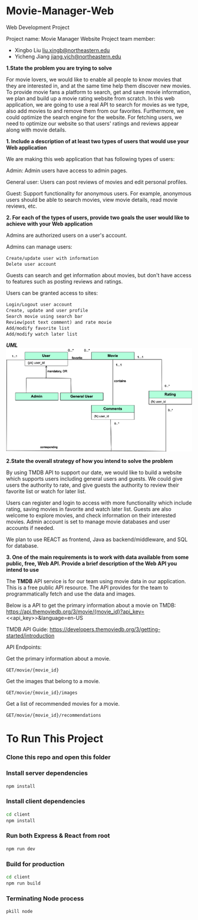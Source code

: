 # Movie-Manager-Web
Web Development Project

Project name: Movie Manager Website
Project team member: 
- Xingbo Liu liu.xingb@northeastern.edu
- Yicheng Jiang jiang.yich@northeastern.edu
 
**1.State the problem you are trying to solve**
 
For movie lovers, we would like to enable all people to know movies that they are interested in, and at the same time help them discover new movies. To provide movie fans a platform to search, get and save movie information, we plan and build up a movie rating website from scratch. In this web application, we are going to use a real API to search for movies as we type, also add movies to and remove them from our favorites. Furthermore, we could optimize the search engine for the website. For fetching users, we need to optimize our website so that users' ratings and reviews appear along with movie details.
	
**1. Include a description of at least two types of users that would use your Web application**

We are making this web application that has following types of users:

Admin: Admin users have access to admin pages.

General user: Users can post reviews of movies and edit personal profiles.

Guest: Support functionality for anonymous users. For example, anonymous users should be able to search movies, view movie details, read movie reviews, etc.
	
**2. For each of the types of users, provide two goals the user would like to achieve with your Web application**

Admins are authorized users on a user's account.

Admins can manage users: 

	Create/update user with information
	Delete user account

Guests can search and get information about movies, but don't have access to features such as posting reviews and ratings.

Users can be granted access to sites:

	Login/Logout user account
	Create, update and user profile 
	Search movie using search bar
	Review(post text comment) and rate movie
	Add/modify favorite list
	Add/modify watch later list

***UML***
![blockchain](https://github.com/tinkerjyc/movie-application-final/blob/main/uml.png "UML")

**2.State the overall strategy of how you intend to solve the problem**

By using TMDB API to support our date, we would like to build a website which supports users including general users and guests. We could give users the authority to rate, and give guests the authority to review their favorite list or watch for later list.

Users can register and login to access with more functionality which include rating, saving movies in favorite and watch later list. Guests are also welcome to explore movies, and check information on their interested movies. Admin account is set to manage movie databases and user accounts if needed.

We plan to use REACT as frontend, Java as backend/middleware, and SQL for database. 
 
**3. One of the main requirements is to work with data available from some public, free, Web API. Provide a brief description of the Web API you intend to use**

The **TMDB** API service is for our team using movie data in our application. This is a free public API resource. The API provides for the team to programmatically fetch and use the data and images. 

Below is a API to get the primary information about a movie on TMDB:	
https://api.themoviedb.org/3/movie/{movie_id}?api_key=<<api_key>>&language=en-US

TMDB API Guide:
https://developers.themoviedb.org/3/getting-started/introduction

API Endpoints:

Get the primary information about a movie.

	GET/movie/{movie_id}
	
Get the images that belong to a movie.

	GET/movie/{movie_id}/images

Get a list of recommended movies for a movie.
 
	GET/movie/{movie_id}/recommendations


# To Run This Project 

### Clone this repo and open this folder

### Install server dependencies

```bash
npm install
```

### Install client dependencies

```bash
cd client
npm install
```

### Run both Express & React from root

```bash
npm run dev
```

### Build for production

```bash
cd client
npm run build
```

### Terminating Node process

```bash
pkill node

